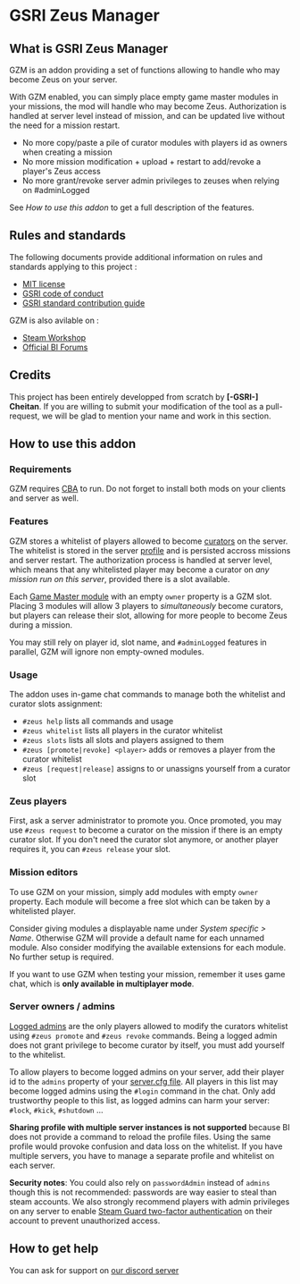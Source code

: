 # GSRI Zeus Manager

## What is GSRI Zeus Manager
GZM is an addon providing a set of functions allowing to handle who may become Zeus on your server.

With GZM enabled, you can simply place empty game master modules in your missions, the mod will handle who may become Zeus.
Authorization is handled at server level instead of mission, and can be updated live without the need for a mission restart.

*   No more copy/paste a pile of curator modules with players id as owners when creating a mission
*   No more mission modification + upload + restart to add/revoke a player's Zeus access
*   No more grant/revoke server admin privileges to zeuses when relying on #adminLogged

See *How to use this addon* to get a full description of the features.

## Rules and standards
The following documents provide additional information on rules and standards applying to this project :

*   [MIT license](../LICENSE.md)
*   [GSRI code of conduct](https://github.com/team-gsri/.github/blob/master/CODE_OF_CONDUCT.md)
*   [GSRI standard contribution guide](https://github.com/team-gsri/.github/blob/master/CONTRIBUTING.md)

GZM is also avilable on :

*   [Steam Workshop](https://steamcommunity.com/sharedfiles/filedetails/?id=1937479604)
*   [Official BI Forums](https://forums.bohemia.net/forums/topic/226163-gsri-zeus-manager/)

## Credits
This project has been entirely developped from scratch by __[-GSRI-] Cheitan__. If you are willing to submit your modification of the tool as a pull-request, we will be glad to mention your name and work in this section.

## How to use this addon

### Requirements
GZM requires [CBA](https://github.com/CBATeam/CBA_A3) to run.
Do not forget to install both mods on your clients and server as well.

### Features
GZM stores a whitelist of players allowed to become [curators](https://community.bistudio.com/wiki/Arma_3_Curator) on the server.
The whitelist is stored in the server [profile](https://community.bistudio.com/wiki/Profile) and is persisted accross missions and server restart.
The authorization process is handled at server level, which means that any whitelisted player may become a curator on *any mission run on this server*, provided there is a slot available.

Each [Game Master module](https://community.bistudio.com/wiki/Arma_3_Module:_Game_Master) with an empty `owner` property is a GZM slot.
Placing 3 modules will allow 3 players to *simultaneously* become curators, but players can release their slot, allowing for more people to become Zeus during a mission.

You may still rely on player id, slot name, and `#adminLogged` features in parallel, GZM will ignore non empty-owned modules.

### Usage
The addon uses in-game chat commands to manage both the whitelist and curator slots assignment:
*   `#zeus help` lists all commands and usage
*   `#zeus whitelist` lists all players in the curator whitelist
*   `#zeus slots` lists all slots and players assigned to them
*   `#zeus [promote|revoke] <player>` adds or removes a player from the curator whitelist
*   `#zeus [request|release]` assigns to or unassigns yourself from a curator slot

### Zeus players
First, ask a server administrator to promote you.
Once promoted, you may use `#zeus request` to become a curator on the mission if there is an empty curator slot.
If you don't need the curator slot anymore, or another player requires it, you can `#zeus release` your slot.

### Mission editors
To use GZM on your mission, simply add modules with empty `owner` property.
Each module will become a free slot which can be taken by a whitelisted player.

Consider giving modules a displayable name under *System specific > Name*.
Otherwise GZM will provide a default name for each unnamed module.
Also consider modifying the available extensions for each module.
No further setup is required.

If you want to use GZM when testing your mission, remember it uses game chat, which is **only available in multiplayer mode**.

### Server owners / admins
[Logged admins](https://community.bistudio.com/wiki/serverCommandAvailable) are the only players allowed to modify the curators whitelist using `#zeus promote` and `#zeus revoke` commands.
Being a logged admin does not grant privilege to become curator by itself, you must add yourself to the whitelist.

To allow players to become logged admins on your server, add their player id to the `admins` property of your [server.cfg file](https://community.bistudio.com/wiki/server.cfg).
All players in this list may become logged admins using the `#login` command in the chat.
Only add trustworthy people to this list, as logged admins can harm your server: `#lock`, `#kick`, `#shutdown` ...

**Sharing profile with multiple server instances is not supported** because BI does not provide a command to reload the profile files.
Using the same profile would provoke confusion and data loss on the whitelist.
If you have multiple servers, you have to manage a separate profile and whitelist on each server.

**Security notes**:
You could also rely on `passwordAdmin` instead of `admins` though this is not recommended: passwords are way easier to steal than steam accounts.
We also strongly recommend players with admin privileges on any server to enable [Steam Guard two-factor authentication](https://support.steampowered.com/kb_article.php?ref=1266-OAFV-8478#steamguard) on their account to prevent unauthorized access.

## How to get help
You can ask for support on [our discord server](https://discord.gg/bhMn4jd)
